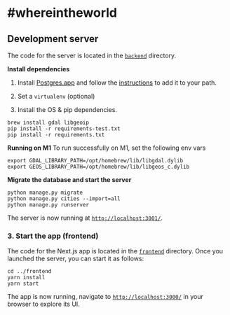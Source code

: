 # #whereintheworld

## Development server

The code for the server is located in the [`backend`](./backend) directory.

**Install dependencies**

1. Install [Postgres.app](https://postgresapp.com/) and follow the [instructions](https://postgresapp.com/documentation/install.html) to add it to your path.

2. Set a `virtualenv` (optional)

3. Install the OS & pip dependencies.
```
brew install gdal libgeoip
pip install -r requirements-test.txt
pip install -r requirements.txt
```

**Running on M1**
To run successfully on M1, set the following env vars
```
export GDAL_LIBRARY_PATH=/opt/homebrew/lib/libgdal.dylib
export GEOS_LIBRARY_PATH=/opt/homebrew/lib/libgeos_c.dylib
```

**Migrate the database and start the server**

```
python manage.py migrate
python manage.py cities --import=all
python manage.py runserver
```

The server is now running at [`http://localhost:3001/`](http://localhost:3001/).

### 3. Start the app (frontend)

The code for the Next.js app is located in the [`frontend`](./frontend) directory. Once you launched the server, you can start it as follows:

```
cd ../frontend
yarn install
yarn start
```

The app is now running, navigate to [`http://localhost:3000/`](http://localhost:3000/) in your browser to explore its UI.
